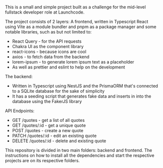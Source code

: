 This is a small and simple project built as a challenge for the mid-level fullstack developer role at Launchcode.

The project consists of 2 layers:
A frontend, written in Typescript React using Vite as a module bundler and pnpm as a package manager and some notable libraries, such as but not limited to:
- React Query - for the API requests
- Chakra UI as the component library
- react-icons - because icons are cool
- axios - to fetch data from the backend
- lorem-ipsum - to generate lorem ipsum text as a placeholder
- As well as prettier and eslint to help on the development

The backend:
- Written in Typescript using NestJS and the PrismaORM that's connected to a SQLite database for the sake of simplicity
- It has a seeding script that generates fake data and inserts in into the database using the FakerJS library

API Endpoints:
- GET /quotes - get a list of all quotes
- GET /quotes/:id - get a unique quote
- POST /quotes - create a new quote
- PATCH /quotes/:id - edit an existing quote
- DELETE /quotes/:id  - delete and existing quote

This  repository is divided in two main folders: backend and frontend.
The instructions on how to install all the dependencies and start the respective projects are on its respective folders.
